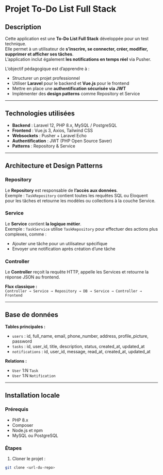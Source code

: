 # Projet To-Do List Full Stack

## Description

Cette application est une **To-Do List Full Stack** développée pour un test technique.  
Elle permet à un utilisateur de **s’inscrire, se connecter, créer, modifier, supprimer et afficher ses tâches**.  
L’application inclut également **les notifications en temps réel** via Pusher.  

L’objectif pédagogique est d’apprendre à :  

- Structurer un projet professionnel  
- Utiliser **Laravel** pour le backend et **Vue.js** pour le frontend  
- Mettre en place une **authentification sécurisée via JWT**  
- Implémenter des **design patterns** comme Repository et Service  

---

## Technologies utilisées

- **Backend** : Laravel 12, PHP 8.x, MySQL / PostgreSQL  
- **Frontend** : Vue.js 3, Axios, Tailwind CSS  
- **Websockets** : Pusher + Laravel Echo  
- **Authentification** : JWT (PHP Open Source Saver)  
- **Patterns** : Repository & Service  

---

## Architecture et Design Patterns

### Repository

Le **Repository** est responsable de **l’accès aux données**.  
Exemple : `TaskRepository` contient toutes les requêtes SQL ou Eloquent pour les tâches et retourne les modèles ou collections à la couche Service.

### Service

Le **Service** contient **la logique métier**.  
Exemple : `TaskService` utilise `TaskRepository` pour effectuer des actions plus complexes, comme :  

- Ajouter une tâche pour un utilisateur spécifique  
- Envoyer une notification après création d’une tâche  

### Controller

Le **Controller** reçoit la requête HTTP, appelle les Services et retourne la réponse JSON au frontend.

**Flux classique :**  
`Controller → Service → Repository → DB → Service → Controller → Frontend`

---

## Base de données

**Tables principales :**

- `users` : id, full_name, email, phone_number, address, profile_picture, password  
- `tasks` : id, user_id, title, description, status, created_at, updated_at  
- `notifications` : id, user_id, message, read_at, created_at, updated_at  

**Relations :**  

- `User` 1:N `Task`  
- `User` 1:N `Notification`  

---

## Installation locale

### Prérequis

- PHP 8.x  
- Composer  
- Node.js et npm  
- MySQL ou PostgreSQL  

### Étapes

1. Cloner le projet :  
```bash
git clone <url-du-repo>
